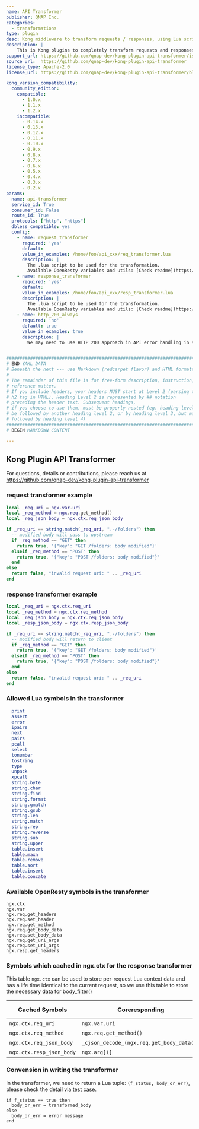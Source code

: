 ```yaml
---
name: API Transformer
publisher: QNAP Inc.
categories:
  - transformations
type: plugin
desc: Kong middleware to transform requests / responses, using Lua script.
description: |
    This is Kong plugins to completely transform requests and responses depend on your own business requirements.
support_url: https://github.com/qnap-dev/kong-plugin-api-transformer/issues
source_url:  https://github.com/qnap-dev/kong-plugin-api-transformer
license_type: Apache-2.0
license_url: https://github.com/qnap-dev/kong-plugin-api-transformer/blob/master/LICENSE

kong_version_compatibility:
  community_edition:
    compatible:
      - 1.0.x
      - 1.1.x
      - 1.2.x
    incompatible:
      - 0.14.x
      - 0.13.x
      - 0.12.x 
      - 0.11.x 
      - 0.10.x 
      - 0.9.x
      - 0.8.x 
      - 0.7.x 
      - 0.6.x 
      - 0.5.x 
      - 0.4.x
      - 0.3.x 
      - 0.2.x 
params:
  name: api-transformer
  service_id: True
  consumer_id: False
  route_id: True
  protocols: ["http", "https"] 
  dbless_compatible: yes 
  config:
    - name: request_transformer
      required: 'yes'
      default:
      value_in_examples: /home/foo/api_xxx/req_transformer.lua
      description: |
        The .lua script to be used for the transformation. 
        Available OpenResty variables and utils: [Check readme](https://github.com/qnap-dev/kong-plugin-api-transformer#for-developer)
    - name: response_transformer
      required: 'yes'
      default:
      value_in_examples: /home/foo/api_xxx/resp_transformer.lua
      description: |
        The .lua script to be used for the transformation. 
        Available OpenResty variables and utils: [Check readme](https://github.com/qnap-dev/kong-plugin-api-transformer#for-developer)
    - name: http_200_always
      required: 'no'
      default: true
      value_in_examples: true
      description: |
        We may need to use HTTP 200 approach in API error handling in some business cases.


############################################################################### 
# END YAML DATA 
# Beneath the next --- use Markdown (redcarpet flavor) and HTML formatting only. 
# 
# The remainder of this file is for free-form description, instruction, and 
# reference matter. 
# If you include headers, your headers MUST start at Level 2 (parsing to 
# h2 tag in HTML). Heading Level 2 is represented by ## notation 
# preceding the header text. Subsequent headings, 
# if you choose to use them, must be properly nested (eg. heading level 2 may 
# be followed by another heading level 2, or by heading level 3, but must NOT be 
# followed by heading level 4) 
############################################################################### 
# BEGIN MARKDOWN CONTENT 

---
```


## Kong Plugin API Transformer

For questions, details or contributions, please reach us at https://github.com/qnap-dev/kong-plugin-api-transformer


### request transformer example
```lua
local _req_uri = ngx.var.uri
local _req_method = ngx.req.get_method()
local _req_json_body = ngx.ctx.req_json_body

if _req_uri == string.match(_req_uri, ".-/folders") then
  -- modified body will pass to upstream
  if _req_method == "GET" then
    return true, '{"key": "GET /folders: body modified"}'
  elseif _req_method == "POST" then
    return true, '{"key": "POST /folders: body modified"}'
  end
else
  return false, "invalid request uri: " .. _req_uri
end
```

### response transformer example
```lua
local _req_uri = ngx.ctx.req_uri
local _req_method = ngx.ctx.req_method
local _req_json_body = ngx.ctx.req_json_body
local _resp_json_body = ngx.ctx.resp_json_body

if _req_uri == string.match(_req_uri, ".-/folders") then
  -- modified body will return to client
  if _req_method == "GET" then
    return true, '{"key": "GET /folders: body modified"}'
  elseif _req_method == "POST" then
    return true, '{"key": "POST /folders: body modified"}'
  end
else
  return false, "invalid request uri: " .. _req_uri
end
```

### Allowed Lua symbols in the transformer
```lua
  print
  assert
  error
  ipairs
  next
  pairs
  pcall
  select
  tonumber
  tostring
  type
  unpack
  xpcall
  string.byte
  string.char
  string.find
  string.format
  string.gmatch
  string.gsub
  string.len
  string.match
  string.rep
  string.reverse
  string.sub
  string.upper
  table.insert
  table.maxn
  table.remove
  table.sort
  table.insert
  table.concate
```

### Available OpenResty symbols in the transformer
```
ngx.ctx
ngx.var
ngx.req.get_headers
ngx.req.set_header
ngx.req.get_method
ngx.req.get_body_data
ngx.req.set_body_data
ngx.req.get_uri_args
ngx.req.set_uri_args
ngx.resp.get_headers
```


### Symbols which cached in ngx.ctx for the response transformer
This table `ngx.ctx` can be used to store per-request Lua context data and has a life time identical to the current request, so we use this table to store the necessary data for body_filter()

| Cached Symbols           | Coreresponding                             | Lua type |
|--------------------------|--------------------------------------------|----------|
| `ngx.ctx.req_uri`        | `ngx.var.uri`                              | string   |
| `ngx.ctx.req_method`     | `ngx.req.get_method()`                     | string   |
| `ngx.ctx.req_json_body`  | `_cjson_decode_(ngx.req.get_body_data())`  | table    |
| `ngx.ctx.resp_json_body` | `ngx.arg[1]`                               | talbe    |


### Convension in writing the transformer

In the transformer, we need to return a Lua tuple: `(f_status, body_or_err)`, please check the detail via [test case](https://github.com/qnap-dev/kong-plugin-api-transformer/tree/master/spechttps://github.com/qnap-dev/kong-plugin-api-transformer/tree/master/spec).

```
if f_status == true then
  body_or_err = transformed_body
else
  body_or_err = error message
end
```

